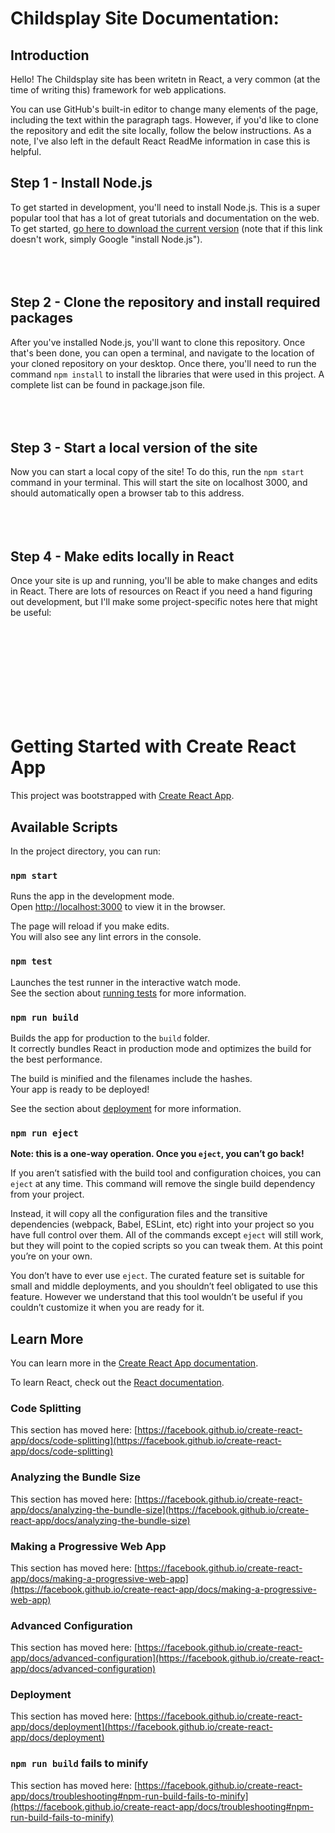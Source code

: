# Childsplay Site Documentation:

## Introduction

Hello! The Childsplay site has been writetn in React, a very common (at the time of writing this) framework for web applications.

You can use GitHub's built-in editor to change many elements of the page, including the text
within the paragraph tags. However, if you'd like to clone the repository and edit the site
locally, follow the below instructions. As a note, I've also left in the default React 
ReadMe information in case this is helpful.


## Step 1 - Install Node.js

To get started in development, you'll need to install Node.js. This is a super popular tool that has a lot of great tutorials and documentation on the web. To get started, <a href='https://nodejs.org/en/download/'>go here to download the current version</a> (note that if this link doesn't work, simply Google "install Node.js"). <br></br><br></br>



## Step 2 - Clone the repository and install required packages

After you've installed Node.js, you'll want to clone this repository. Once that's been done, you can open a terminal, and navigate to the location of your cloned repository on your desktop. Once there, you'll need to run the command `npm install` to install the libraries that were used in this project. A complete list can be found in package.json file.
<br></br><br></br>

## Step 3 - Start a local version of the site

Now you can start a local copy of the site! To do this, run the `npm start` command in your terminal. This will start the site on localhost 3000, and should automatically open a browser tab to this address. <br></br><br></br>


## Step 4 - Make edits locally in React

Once your site is up and running, you'll be able to make changes and edits in React. There are lots of resources on React if you need a hand figuring out development, but I'll make some project-specific notes here that might be useful:


<br></br><br></br><br></br><br></br>


# Getting Started with Create React App

This project was bootstrapped with [Create React App](https://github.com/facebook/create-react-app).

## Available Scripts

In the project directory, you can run:

### `npm start`

Runs the app in the development mode.\
Open [http://localhost:3000](http://localhost:3000) to view it in the browser.

The page will reload if you make edits.\
You will also see any lint errors in the console.

### `npm test`

Launches the test runner in the interactive watch mode.\
See the section about [running tests](https://facebook.github.io/create-react-app/docs/running-tests) for more information.

### `npm run build`

Builds the app for production to the `build` folder.\
It correctly bundles React in production mode and optimizes the build for the best performance.

The build is minified and the filenames include the hashes.\
Your app is ready to be deployed!

See the section about [deployment](https://facebook.github.io/create-react-app/docs/deployment) for more information.

### `npm run eject`

**Note: this is a one-way operation. Once you `eject`, you can’t go back!**

If you aren’t satisfied with the build tool and configuration choices, you can `eject` at any time. This command will remove the single build dependency from your project.

Instead, it will copy all the configuration files and the transitive dependencies (webpack, Babel, ESLint, etc) right into your project so you have full control over them. All of the commands except `eject` will still work, but they will point to the copied scripts so you can tweak them. At this point you’re on your own.

You don’t have to ever use `eject`. The curated feature set is suitable for small and middle deployments, and you shouldn’t feel obligated to use this feature. However we understand that this tool wouldn’t be useful if you couldn’t customize it when you are ready for it.

## Learn More

You can learn more in the [Create React App documentation](https://facebook.github.io/create-react-app/docs/getting-started).

To learn React, check out the [React documentation](https://reactjs.org/).

### Code Splitting

This section has moved here: [https://facebook.github.io/create-react-app/docs/code-splitting](https://facebook.github.io/create-react-app/docs/code-splitting)

### Analyzing the Bundle Size

This section has moved here: [https://facebook.github.io/create-react-app/docs/analyzing-the-bundle-size](https://facebook.github.io/create-react-app/docs/analyzing-the-bundle-size)

### Making a Progressive Web App

This section has moved here: [https://facebook.github.io/create-react-app/docs/making-a-progressive-web-app](https://facebook.github.io/create-react-app/docs/making-a-progressive-web-app)

### Advanced Configuration

This section has moved here: [https://facebook.github.io/create-react-app/docs/advanced-configuration](https://facebook.github.io/create-react-app/docs/advanced-configuration)

### Deployment

This section has moved here: [https://facebook.github.io/create-react-app/docs/deployment](https://facebook.github.io/create-react-app/docs/deployment)

### `npm run build` fails to minify

This section has moved here: [https://facebook.github.io/create-react-app/docs/troubleshooting#npm-run-build-fails-to-minify](https://facebook.github.io/create-react-app/docs/troubleshooting#npm-run-build-fails-to-minify)
